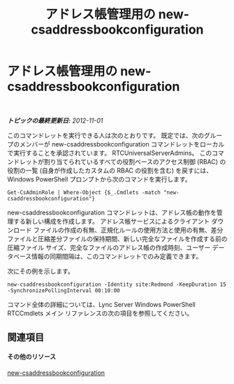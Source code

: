 ﻿---
title: アドレス帳管理用の new-csaddressbookconfiguration
TOCTitle: アドレス帳管理用の new-csaddressbookconfiguration
ms:assetid: a58ddc8c-ae04-4141-b69e-e45374a67d72
ms:mtpsurl: https://technet.microsoft.com/ja-jp/library/Gg429718(v=OCS.15)
ms:contentKeyID: 48273093
ms.date: 05/19/2016
mtps_version: v=OCS.15
ms.translationtype: HT
---

# アドレス帳管理用の new-csaddressbookconfiguration

 

_**トピックの最終更新日:** 2012-11-01_

このコマンドレットを実行できる人は次のとおりです。 既定では、次のグループのメンバーが new-csaddressbookconfiguration コマンドレットをローカルで実行することを承認されています。 RTCUniversalServerAdmins。 このコマンドレットが割り当てられているすべての役割ベースのアクセス制御 (RBAC) の役割の一覧 (自身が作成したカスタムの RBAC の役割を含む) を戻すには、Windows PowerShell プロンプトから次のコマンドを実行します。

    Get-CsAdminRole | Where-Object {$_.Cmdlets -match "new-csaddressbookconfiguration"}

new-csaddressbookconfiguration コマンドレットは、アドレス帳の動作を管理する新しい構成を作成します。 アドレス帳サービスによるクライアント ダウンロード ファイルの作成の有無、正規化ルールの使用方法と使用の有無、差分ファイルと圧縮差分ファイルの保持期間、新しい完全なファイルを作成する前の圧縮ファイル サイズ、完全なファイルのアドレス帳の作成時刻、ユーザー データベース情報の同期間隔は、このコマンドレットでのみ定義できます。

次にその例を示します。

    new-csaddressbookconfiguration -Identity site:Redmond -KeepDuration 15 -SynchronizePollingInterval 00:10:00

コマンド全体の詳細については、Lync Server Windows PowerShell RTCCmdlets メイン リファレンスの次の項目を参照してください。

## 関連項目

#### その他のリソース

[new-csaddressbookconfiguration](https://docs.microsoft.com/en-us/powershell/module/skype/New-CsAddressBookConfiguration)

